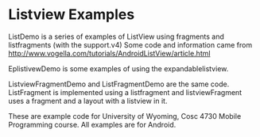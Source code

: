 Listview Examples
===========

ListDemo is a series of examples of ListView using fragments and listfragments (with the support.v4)
Some code and information came from http://www.vogella.com/tutorials/AndroidListView/article.html

EplistivewDemo is some examples of using the expandablelistview.

ListviewFragmentDemo and ListFragmentDemo are the same code.  ListFragment is implemented using a 
listfragment and listviewFragment uses a fragment and a layout with a listview in it.

These are example code for University of Wyoming, Cosc 4730 Mobile Programming course.
All examples are for Android. 